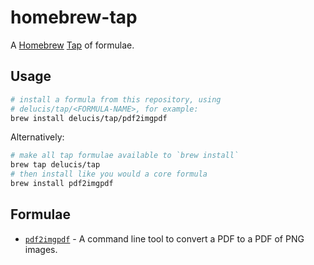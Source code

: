 # homebrew-tap

A [Homebrew](https://brew.sh/) [Tap](https://docs.brew.sh/brew-tap.html) of
formulae.

## Usage

```sh
# install a formula from this repository, using
# delucis/tap/<FORMULA-NAME>, for example:
brew install delucis/tap/pdf2imgpdf
```

Alternatively:

```sh
# make all tap formulae available to `brew install`
brew tap delucis/tap
# then install like you would a core formula
brew install pdf2imgpdf
```

## Formulae

- [`pdf2imgpdf`][41151460] - A command line tool to convert a PDF to a PDF of PNG images.

  [41151460]: https://github.com/delucis/pdf2imgpdf/ "pdf2imgpdf repository on GitHub"
